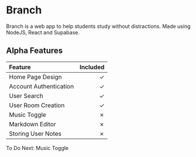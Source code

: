 # Branch
Branch is a web app to help students study without distractions. Made using NodeJS, React and Supabase.

## Alpha Features
|Feature|Included|
|:-------|--------:|
|Home Page Design| &check;|
|Account Authentication|&check;|
|User Search|&check;|
|User Room Creation|&check;|
|Music Toggle|&cross;|
|Markdown Editor|&cross;|
|Storing User Notes|&cross;|

To Do Next: Music Toggle